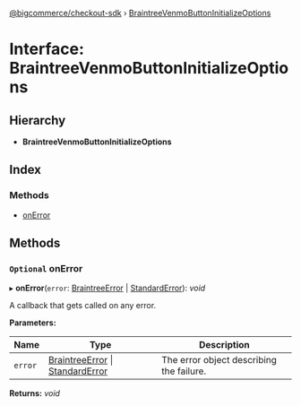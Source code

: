 [@bigcommerce/checkout-sdk](../README.md) › [BraintreeVenmoButtonInitializeOptions](braintreevenmobuttoninitializeoptions.md)

# Interface: BraintreeVenmoButtonInitializeOptions

## Hierarchy

* **BraintreeVenmoButtonInitializeOptions**

## Index

### Methods

* [onError](braintreevenmobuttoninitializeoptions.md#optional-onerror)

## Methods

### `Optional` onError

▸ **onError**(`error`: [BraintreeError](braintreeerror.md) | [StandardError](../classes/standarderror.md)): *void*

A callback that gets called on any error.

**Parameters:**

Name | Type | Description |
------ | ------ | ------ |
`error` | [BraintreeError](braintreeerror.md) &#124; [StandardError](../classes/standarderror.md) | The error object describing the failure.  |

**Returns:** *void*
